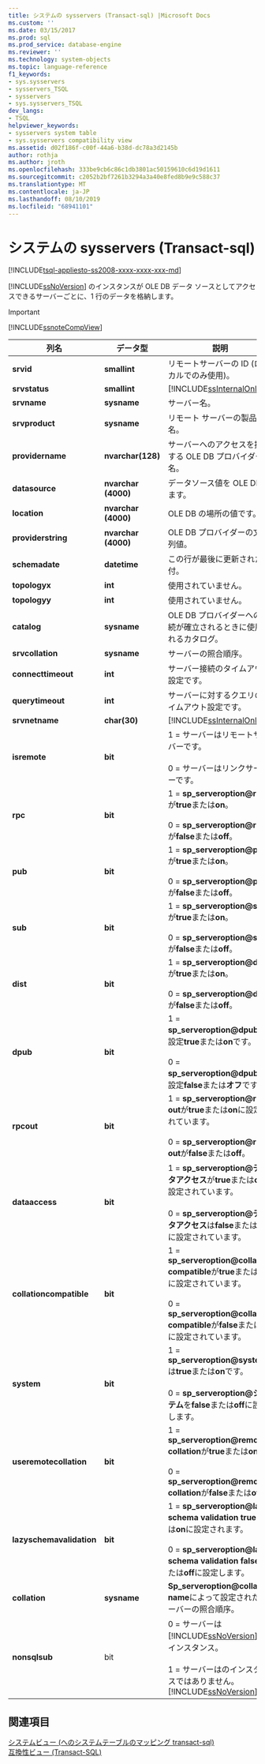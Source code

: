 ```yaml
---
title: システムの sysservers (Transact-sql) |Microsoft Docs
ms.custom: ''
ms.date: 03/15/2017
ms.prod: sql
ms.prod_service: database-engine
ms.reviewer: ''
ms.technology: system-objects
ms.topic: language-reference
f1_keywords:
- sys.sysservers
- sysservers_TSQL
- sysservers
- sys.sysservers_TSQL
dev_langs:
- TSQL
helpviewer_keywords:
- sysservers system table
- sys.sysservers compatibility view
ms.assetid: d02f186f-c00f-44a6-b38d-dc78a3d2145b
author: rothja
ms.author: jroth
ms.openlocfilehash: 333be9cb6c86c1db3801ac50159610c6d19d1611
ms.sourcegitcommit: c2052b2bf7261b3294a3a40e8fed8b9e9c588c37
ms.translationtype: MT
ms.contentlocale: ja-JP
ms.lasthandoff: 08/10/2019
ms.locfileid: "68941101"
---
```

# <a name="syssysservers-transact-sql"></a>システムの sysservers (Transact-sql)
[!INCLUDE[tsql-appliesto-ss2008-xxxx-xxxx-xxx-md](../../includes/tsql-appliesto-ss2008-xxxx-xxxx-xxx-md.md)]

  [!INCLUDE[ssNoVersion](../../includes/ssnoversion-md.md)] のインスタンスが OLE DB データ ソースとしてアクセスできるサーバーごとに、1 行のデータを格納します。  
  
> [!IMPORTANT]  
>  [!INCLUDE[ssnoteCompView](../../includes/ssnotecompview-md.md)]  
  
|列名|データ型|説明|  
|-----------------|---------------|-----------------|  
|**srvid**|**smallint**|リモートサーバーの ID (ローカルでのみ使用)。|  
|**srvstatus**|**smallint**|[!INCLUDE[ssInternalOnly](../../includes/ssinternalonly-md.md)]|  
|**srvname**|**sysname**|サーバー名。|  
|**srvproduct**|**sysname**|リモート サーバーの製品名。|  
|**providername**|**nvarchar(128)**|サーバーへのアクセスを提供する OLE DB プロバイダー名。|  
|**datasource**|**nvarchar (4000)**|データソース値を OLE DB します。|  
|**location**|**nvarchar (4000)**|OLE DB の場所の値です。|  
|**providerstring**|**nvarchar (4000)**|OLE DB プロバイダーの文字列値。|  
|**schemadate**|**datetime**|この行が最後に更新された日付。|  
|**topologyx**|**int**|使用されていません。|  
|**topologyy**|**int**|使用されていません。|  
|**catalog**|**sysname**|OLE DB プロバイダーへの接続が確立されるときに使用されるカタログ。|  
|**srvcollation**|**sysname**|サーバーの照合順序。|  
|**connecttimeout**|**int**|サーバー接続のタイムアウト設定です。|  
|**querytimeout**|**int**|サーバーに対するクエリのタイムアウト設定です。|  
|**srvnetname**|**char(30)**|[!INCLUDE[ssInternalOnly](../../includes/ssinternalonly-md.md)]|  
|**isremote**|**bit**|1 = サーバーはリモートサーバーです。<br /><br /> 0 = サーバーはリンクサーバーです。|  
|**rpc**|**bit**|1 = **sp_serveroption\@rpc**が**true**または**on**。<br /><br /> 0 = **sp_serveroption\@rpc**が**false**または**off**。|  
|**pub**|**bit**|1 = **sp_serveroption\@pub**が**true**または**on**。<br /><br /> 0 = **sp_serveroption\@pub**が**false**または**off**。|  
|**sub**|**bit**|1 = **sp_serveroption\@sub**が**true**または**on**。<br /><br /> 0 = **sp_serveroption\@sub**が**false**または**off**。|  
|**dist**|**bit**|1 = **sp_serveroption\@dist**が**true**または**on**。<br /><br /> 0 = **sp_serveroption\@dist**が**false**または**off**。|  
|**dpub**|**bit**|1 = **sp_serveroption\@dpub**に設定**true**または**on**です。<br /><br /> 0 = **sp_serveroption\@dpub**に設定**false**または**オフ**です。|  
|**rpcout**|**bit**|1 = **sp_serveroption\@rpc out**が**true**または**on**に設定されています。<br /><br /> 0 = **sp_serveroption\@rpc out**が**false**または**off**。|  
|**dataaccess**|**bit**|1 = **sp_serveroption\@データアクセス**が**true**または**on**に設定されています。<br /><br /> 0 = **sp_serveroption\@データアクセス**は**false**または**off**に設定されています。|  
|**collationcompatible**|**bit**|1 = **sp_serveroption\@collation compatible**が**true**または**on**に設定されています。<br /><br /> 0 = **sp_serveroption\@collation compatible**が**false**または**off**に設定されています。|  
|**system**|**bit**|1 = **sp_serveroption\@system**は**true**または**on**です。<br /><br /> 0 = **sp_serveroption\@システム**を**false**または**off**に設定します。|  
|**useremotecollation**|**bit**|1 = **sp_serveroption\@remote collation**が**true**または**on**。<br /><br /> 0 = **sp_serveroption\@remote collation**が**false**または**off**。|  
|**lazyschemavalidation**|**bit**|1 = **sp_serveroption\@lazy schema validation** **true**または**on**に設定されます。<br /><br /> 0 = **sp_serveroption\@lazy schema validation** **false**または**off**に設定します。|  
|**collation**|**sysname**|**Sp_serveroption\@collation name**によって設定されたサーバーの照合順序。|  
|**nonsqlsub**|bit|0 = サーバーは [!INCLUDE[ssNoVersion](../../includes/ssnoversion-md.md)] のインスタンス。<br /><br /> 1 = サーバーはのインスタンスではありません。[!INCLUDE[ssNoVersion](../../includes/ssnoversion-md.md)]|  
  
## <a name="see-also"></a>関連項目  
 [システムビュー &#40;へのシステムテーブルのマッピング transact-sql&#41;](../../relational-databases/system-tables/mapping-system-tables-to-system-views-transact-sql.md)   
 [互換性ビュー &#40;Transact-SQL&#41;](~/relational-databases/system-compatibility-views/system-compatibility-views-transact-sql.md)  
  
  
